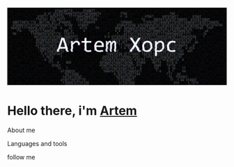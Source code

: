 [![Header](https://github.com/artem-xopc/artem-xopc/blob/main/assets/1.png)](https://www.youtube.com/@artem_xopc)
<h1>Hello there, i'm <a href="https://t.me/artem_xopc">Artem</a></h1>

About me

Languages and tools

follow me
